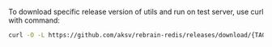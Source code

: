 To download specific release version of utils and run on test server, use curl with command:
```bash
curl -O -L https://github.com/aksv/rebrain-redis/releases/download/{TAG}/{BINARY_FILE_NAME}
```